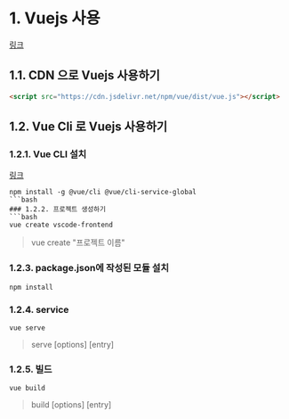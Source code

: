 
# 1.  Vuejs 사용
[링크](https://kr.vuejs.org/v2/guide/installation.html)
## 1.1. CDN 으로 Vuejs 사용하기
```html
<script src="https://cdn.jsdelivr.net/npm/vue/dist/vue.js"></script>
```
## 1.2. Vue Cli 로 Vuejs 사용하기
### 1.2.1. Vue CLI 설치
[링크](https://cli.vuejs.org/guide/)
```
npm install -g @vue/cli @vue/cli-service-global
```bash
### 1.2.2. 프로젝트 생성하기
```bash
vue create vscode-frontend
```
> vue create "프로젝트 이름"
### 1.2.3. package.json에 작성된 모듈 설치
```
npm install
```
### 1.2.4. service
```
vue serve
```
> serve [options] [entry]
### 1.2.5. 빌드
```
vue build
```
> build [options] [entry]